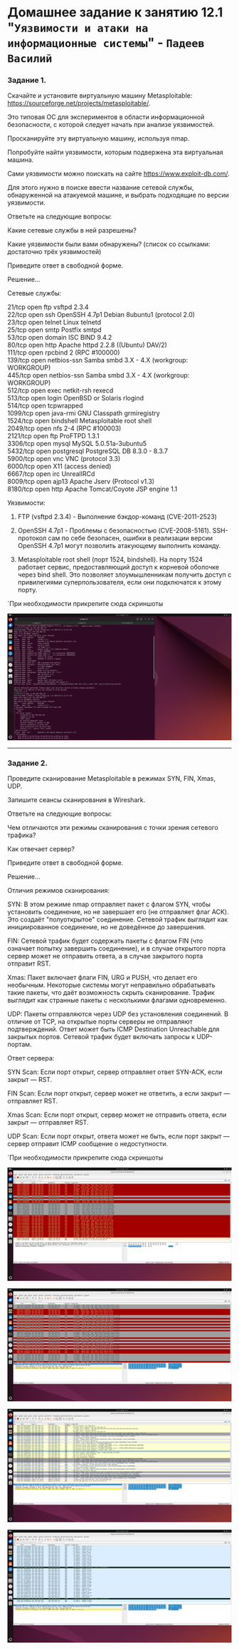 # Домашнее задание к занятию 12.1 "`Уязвимости и атаки на информационные системы`" - `Падеев Василий`


   
### Задание 1. 


Скачайте и установите виртуальную машину Metasploitable: https://sourceforge.net/projects/metasploitable/.

Это типовая ОС для экспериментов в области информационной безопасности, с которой следует начать при анализе уязвимостей.

Просканируйте эту виртуальную машину, используя nmap.

Попробуйте найти уязвимости, которым подвержена эта виртуальная машина.

Сами уязвимости можно поискать на сайте https://www.exploit-db.com/.

Для этого нужно в поиске ввести название сетевой службы, обнаруженной на атакуемой машине, и выбрать подходящие по версии уязвимости.

Ответьте на следующие вопросы:

Какие сетевые службы в ней разрешены?

Какие уязвимости были вами обнаружены? (список со ссылками: достаточно трёх уязвимостей)

Приведите ответ в свободной форме.

Решение...


Сетевые службы:

21/tcp   open  ftp         vsftpd 2.3.4  
22/tcp   open  ssh         OpenSSH 4.7p1 Debian 8ubuntu1 (protocol 2.0)  
23/tcp   open  telnet      Linux telnetd  
25/tcp   open  smtp        Postfix smtpd  
53/tcp   open  domain      ISC BIND 9.4.2  
80/tcp   open  http        Apache httpd 2.2.8 ((Ubuntu) DAV/2)  
111/tcp  open  rpcbind     2 (RPC #100000)  
139/tcp  open  netbios-ssn Samba smbd 3.X - 4.X (workgroup: WORKGROUP)  
445/tcp  open  netbios-ssn Samba smbd 3.X - 4.X (workgroup: WORKGROUP)  
512/tcp  open  exec        netkit-rsh rexecd  
513/tcp  open  login       OpenBSD or Solaris rlogind  
514/tcp  open  tcpwrapped  
1099/tcp open  java-rmi    GNU Classpath grmiregistry  
1524/tcp open  bindshell   Metasploitable root shell  
2049/tcp open  nfs         2-4 (RPC #100003)  
2121/tcp open  ftp         ProFTPD 1.3.1  
3306/tcp open  mysql       MySQL 5.0.51a-3ubuntu5  
5432/tcp open  postgresql  PostgreSQL DB 8.3.0 - 8.3.7  
5900/tcp open  vnc         VNC (protocol 3.3)  
6000/tcp open  X11         (access denied)  
6667/tcp open  irc         UnrealIRCd  
8009/tcp open  ajp13       Apache Jserv (Protocol v1.3)  
8180/tcp open  http        Apache Tomcat/Coyote JSP engine 1.1  


Уязвимости:

1. FTP (vsftpd 2.3.4) - Выполнение бэкдор-команд (CVE-2011-2523)

2. OpenSSH 4.7p1 - Проблемы с безопасностью (CVE-2008-5161). SSH-протокол сам по себе безопасен, ошибки в реализации версии OpenSSH 4.7p1 могут позволить атакующему выполнить команду.

3. Metasploitable root shell (порт 1524, bindshell). На порту 1524 работает сервис, предоставляющий доступ к корневой оболочке через bind shell. Это позволяет злоумышленникам получить доступ с привилегиями суперпользователя, если они подключатся к этому порту. 

`При необходимости прикрепитe сюда скриншоты

![answer1](https://github.com/Vasiliy-Ser/homework_12.1/blob/3d5fc3940e284d3065ef26abd576c0e2d9b45b61/img/12.11.png)


---

### Задание 2. 


Проведите сканирование Metasploitable в режимах SYN, FIN, Xmas, UDP.

Запишите сеансы сканирования в Wireshark.

Ответьте на следующие вопросы:

Чем отличаются эти режимы сканирования с точки зрения сетевого трафика?

Как отвечает сервер?

Приведите ответ в свободной форме.


Решение...

Отличия режимов сканирования:

SYN:
В этом режиме nmap отправляет пакет с флагом SYN, чтобы установить соединение, но не завершает его (не отправляет флаг ACK). Это создаёт "полуоткрытое" соединение.
Сетевой трафик выглядит как инициированное соединение, но не доведённое до завершения.

FIN:
Сетевой трафик будет содержать пакеты с флагом FIN (что означает попытку завершить соединение), и в случае открытого порта сервер может не отправить ответа, а в случае закрытого порта отправит RST.

Xmas:
Пакет включает флаги FIN, URG и PUSH, что делает его необычным. Некоторые системы могут неправильно обрабатывать такие пакеты, что даёт возможность скрыть сканирование.
Трафик выглядит как странные пакеты с несколькими флагами одновременно.

UDP:
Пакеты отправляются через UDP без установления соединений. В отличие от TCP, на открытые порты серверы не отправляют подтверждений. Ответ может быть ICMP Destination Unreachable для закрытых портов.
Сетевой трафик будет включать запросы к UDP-портам.


Ответ сервера:

SYN Scan: Если порт открыт, сервер отправляет ответ SYN-ACK, если закрыт — RST.

FIN Scan: Если порт открыт, сервер может не ответить, а если закрыт — отправляет RST.

Xmas Scan: Если порт открыт, сервер может не отправить ответа, если закрыт — отправляет RST.

UDP Scan: Если порт открыт, ответа может не быть, если порт закрыт — сервер отправит ICMP сообщение о недоступности.

`При необходимости прикрепитe сюда скриншоты

![answer2](https://github.com/Vasiliy-Ser/homework_12.1/blob/3d5fc3940e284d3065ef26abd576c0e2d9b45b61/img/12.21.png)

![answer3](https://github.com/Vasiliy-Ser/homework_12.1/blob/3d5fc3940e284d3065ef26abd576c0e2d9b45b61/img/12.22.png)

![answer4](https://github.com/Vasiliy-Ser/homework_12.1/blob/3d5fc3940e284d3065ef26abd576c0e2d9b45b61/img/12.23.png)

![answer5](https://github.com/Vasiliy-Ser/homework_12.1/blob/3d5fc3940e284d3065ef26abd576c0e2d9b45b61/img/12.24.png)

